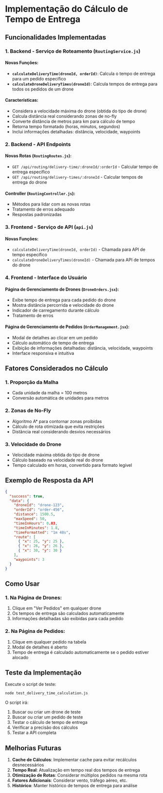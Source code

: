 # Implementação do Cálculo de Tempo de Entrega

## Funcionalidades Implementadas

### 1. Backend - Serviço de Roteamento (`RoutingService.js`)

#### Novas Funções:

- **`calculateDeliveryTime(droneId, orderId)`**: Calcula o tempo de entrega para um pedido específico
- **`calculateDroneDeliveryTimes(droneId)`**: Calcula tempos de entrega para todos os pedidos de um drone

#### Características:

- Considera a velocidade máxima do drone (obtida do tipo de drone)
- Calcula distância real considerando zonas de no-fly
- Converte distância de metros para km para cálculo de tempo
- Retorna tempo formatado (horas, minutos, segundos)
- Inclui informações detalhadas: distância, velocidade, waypoints

### 2. Backend - API Endpoints

#### Novas Rotas (`RoutingRoutes.js`):

- `GET /api/routing/delivery-time/:droneId/:orderId` - Calcular tempo de entrega específico
- `GET /api/routing/delivery-times/:droneId` - Calcular tempos de entrega do drone

#### Controller (`RoutingController.js`):

- Métodos para lidar com as novas rotas
- Tratamento de erros adequado
- Respostas padronizadas

### 3. Frontend - Serviço de API (`api.js`)

#### Novas Funções:

- `calculateDeliveryTime(droneId, orderId)` - Chamada para API de tempo específico
- `calculateDroneDeliveryTimes(droneId)` - Chamada para API de tempos do drone

### 4. Frontend - Interface do Usuário

#### Página de Gerenciamento de Drones (`DroneOrders.jsx`):

- Exibe tempo de entrega para cada pedido do drone
- Mostra distância percorrida e velocidade do drone
- Indicador de carregamento durante cálculo
- Tratamento de erros

#### Página de Gerenciamento de Pedidos (`OrderManagement.jsx`):

- Modal de detalhes ao clicar em um pedido
- Cálculo automático de tempo de entrega
- Exibição de informações detalhadas: distância, velocidade, waypoints
- Interface responsiva e intuitiva

## Fatores Considerados no Cálculo

### 1. Proporção da Malha

- Cada unidade da malha = 100 metros
- Conversão automática de unidades para metros

### 2. Zonas de No-Fly

- Algoritmo A\* para contornar zonas proibidas
- Cálculo de rota otimizada que evita restrições
- Distância real considerando desvios necessários

### 3. Velocidade do Drone

- Velocidade máxima obtida do tipo de drone
- Cálculo baseado na velocidade real do drone
- Tempo calculado em horas, convertido para formato legível

## Exemplo de Resposta da API

```json
{
  "success": true,
  "data": {
    "droneId": "drone-123",
    "orderId": "order-456",
    "distance": 1500.5,
    "maxSpeed": 50,
    "timeInHours": 0.03,
    "timeInMinutes": 1.8,
    "timeFormatted": "1m 48s",
    "route": [
      { "x": 25, "y": 25 },
      { "x": 26, "y": 26 },
      { "x": 30, "y": 30 }
    ],
    "waypoints": 3
  }
}
```

## Como Usar

### 1. Na Página de Drones:

1. Clique em "Ver Pedidos" em qualquer drone
2. Os tempos de entrega são calculados automaticamente
3. Informações detalhadas são exibidas para cada pedido

### 2. Na Página de Pedidos:

1. Clique em qualquer pedido na tabela
2. Modal de detalhes é aberto
3. Tempo de entrega é calculado automaticamente se o pedido estiver alocado

## Teste da Implementação

Execute o script de teste:

```bash
node test_delivery_time_calculation.js
```

O script irá:

1. Buscar ou criar um drone de teste
2. Buscar ou criar um pedido de teste
3. Testar o cálculo de tempo de entrega
4. Verificar a precisão dos cálculos
5. Testar a API completa

## Melhorias Futuras

1. **Cache de Cálculos**: Implementar cache para evitar recálculos desnecessários
2. **Tempo Real**: Atualização em tempo real dos tempos de entrega
3. **Otimização de Rotas**: Considerar múltiplos pedidos na mesma rota
4. **Fatores Adicionais**: Considerar vento, tráfego aéreo, etc.
5. **Histórico**: Manter histórico de tempos de entrega para análise
